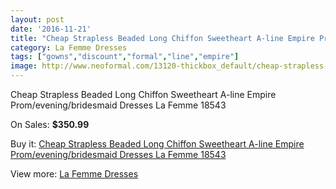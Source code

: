 ```yaml
---
layout: post
date: '2016-11-21'
title: "Cheap Strapless Beaded Long Chiffon Sweetheart A-line Empire Prom/evening/bridesmaid Dresses La Femme 18543"
category: La Femme Dresses
tags: ["gowns","discount","formal","line","empire"]
image: http://www.neoformal.com/13120-thickbox_default/cheap-strapless-beaded-long-chiffon-sweetheart-a-line-empire-prom-evening-bridesmaid-dresses-la-femme-18543.jpg
---
```

Cheap Strapless Beaded Long Chiffon Sweetheart A-line Empire Prom/evening/bridesmaid Dresses La Femme 18543

On Sales: **$350.99**
<a href="https://www.neoformal.com/en/la-femme-dresses-2014/4580-cheap-strapless-beaded-long-chiffon-sweetheart-a-line-empire-prom-evening-bridesmaid-dresses-la-femme-18543.html"><amp-img layout="responsive" width="600" height="600" src="//www.neoformal.com/13120-thickbox_default/cheap-strapless-beaded-long-chiffon-sweetheart-a-line-empire-prom-evening-bridesmaid-dresses-la-femme-18543.jpg" alt="Cheap Strapless Beaded Long Chiffon Sweetheart A-line Empire Prom/evening/bridesmaid Dresses La Femme 18543 0" /></a>
<a href="https://www.neoformal.com/en/la-femme-dresses-2014/4580-cheap-strapless-beaded-long-chiffon-sweetheart-a-line-empire-prom-evening-bridesmaid-dresses-la-femme-18543.html"><amp-img layout="responsive" width="600" height="600" src="//www.neoformal.com/13121-thickbox_default/cheap-strapless-beaded-long-chiffon-sweetheart-a-line-empire-prom-evening-bridesmaid-dresses-la-femme-18543.jpg" alt="Cheap Strapless Beaded Long Chiffon Sweetheart A-line Empire Prom/evening/bridesmaid Dresses La Femme 18543 1" /></a>
<a href="https://www.neoformal.com/en/la-femme-dresses-2014/4580-cheap-strapless-beaded-long-chiffon-sweetheart-a-line-empire-prom-evening-bridesmaid-dresses-la-femme-18543.html"><amp-img layout="responsive" width="600" height="600" src="//www.neoformal.com/13122-thickbox_default/cheap-strapless-beaded-long-chiffon-sweetheart-a-line-empire-prom-evening-bridesmaid-dresses-la-femme-18543.jpg" alt="Cheap Strapless Beaded Long Chiffon Sweetheart A-line Empire Prom/evening/bridesmaid Dresses La Femme 18543 2" /></a>
<a href="https://www.neoformal.com/en/la-femme-dresses-2014/4580-cheap-strapless-beaded-long-chiffon-sweetheart-a-line-empire-prom-evening-bridesmaid-dresses-la-femme-18543.html"><amp-img layout="responsive" width="600" height="600" src="//www.neoformal.com/13123-thickbox_default/cheap-strapless-beaded-long-chiffon-sweetheart-a-line-empire-prom-evening-bridesmaid-dresses-la-femme-18543.jpg" alt="Cheap Strapless Beaded Long Chiffon Sweetheart A-line Empire Prom/evening/bridesmaid Dresses La Femme 18543 3" /></a>
<a href="https://www.neoformal.com/en/la-femme-dresses-2014/4580-cheap-strapless-beaded-long-chiffon-sweetheart-a-line-empire-prom-evening-bridesmaid-dresses-la-femme-18543.html"><amp-img layout="responsive" width="600" height="600" src="//www.neoformal.com/13124-thickbox_default/cheap-strapless-beaded-long-chiffon-sweetheart-a-line-empire-prom-evening-bridesmaid-dresses-la-femme-18543.jpg" alt="Cheap Strapless Beaded Long Chiffon Sweetheart A-line Empire Prom/evening/bridesmaid Dresses La Femme 18543 4" /></a>

Buy it: [Cheap Strapless Beaded Long Chiffon Sweetheart A-line Empire Prom/evening/bridesmaid Dresses La Femme 18543](https://www.neoformal.com/en/la-femme-dresses-2014/4580-cheap-strapless-beaded-long-chiffon-sweetheart-a-line-empire-prom-evening-bridesmaid-dresses-la-femme-18543.html "Cheap Strapless Beaded Long Chiffon Sweetheart A-line Empire Prom/evening/bridesmaid Dresses La Femme 18543")

View more: [La Femme Dresses](https://www.neoformal.com/en/56-la-femme-dresses-2014 "La Femme Dresses")